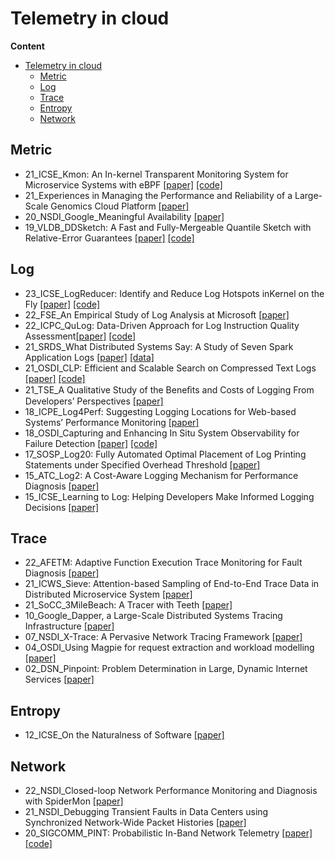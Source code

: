 # Telemetry in cloud

**Content**
- [Telemetry in cloud](#telemetry-in-cloud)
  - [Metric](#metric)
  - [Log](#log)
  - [Trace](#trace)
  - [Entropy](#entropy)
  - [Network](#network)

## Metric

- 21_ICSE_Kmon: An In-kernel Transparent Monitoring System for Microservice Systems with eBPF [[paper]](https://yuxiaoba.github.io/publication/kmon/kmon.pdf) [[code]](https://github.com/IntelligentDDS/Kmon)
- 21_Experiences in Managing the Performance and Reliability of a Large-Scale Genomics Cloud Platform [[paper]](https://www.usenix.org/conference/atc21/presentation/tong)
- 20_NSDI_Google_Meaningful Availability [[paper]](https://www.usenix.org/system/files/nsdi20spring_hauer_prepub.pdf)
- 19_VLDB_DDSketch: A Fast and Fully-Mergeable Quantile Sketch with Relative-Error Guarantees [[paper]](http://www.vldb.org/pvldb/vol12/p2195-masson.pdf) [[code]](https://github.com/DataDog/sketches-py)


## Log
- 23_ICSE_LogReducer: Identify and Reduce Log Hotspots inKernel on the Fly [[paper]](https://yuxiaoba.github.io/publication/logreducer22/logreducer22.pdf) [[code]](https://github.com/IntelligentDDS/LogReducer)
- 22_FSE_An Empirical Study of Log Analysis at Microsoft [[paper]](https://dl.acm.org/doi/abs/10.1145/3540250.3558963)
- 22_ICPC_QuLog: Data-Driven Approach for Log Instruction Quality Assessment[[paper]](https://arxiv.org/abs/2204.02618) [[code]](https://github.com/qulog/QuLog)
- 21_SRDS_What Distributed Systems Say: A Study of Seven Spark Application Logs [[paper]](https://arxiv.org/pdf/2108.08395.pdf) [[data]](https://github.com/sgholamian/logging_cost)
- 21_OSDI_CLP: Efficient and Scalable Search on Compressed Text Logs [[paper]](https://www.usenix.org/conference/osdi21/presentation/rodrigues) [[code]](https://yscope.com/)
- 21_TSE_A Qualitative Study of the Beneﬁts and Costs of Logging From Developers’ Perspectives [[paper]](https://ieeexplore.ieee.org/document/8976297)
- 18_ICPE_Log4Perf: Suggesting Logging Locations for Web-based Systems’ Performance Monitoring [[paper]](https://dl.acm.org/doi/10.1145/3184407.3184416)
- 18_OSDI_Capturing and Enhancing In Situ System Observability for Failure Detection [[paper]](https://www.usenix.org/system/files/osdi18-huang.pdf) [[code]](https://github.com/ryanphuang/panorama)
- 17_SOSP_Log20: Fully Automated Optimal Placement of Log Printing Statements under Specified Overhead Threshold [[paper]](https://dl.acm.org/doi/10.1145/3132747.3132778)
- 15_ATC_Log2: A Cost-Aware Logging Mechanism for Performance Diagnosis [[paper]](https://www.usenix.org/system/files/conference/atc15/atc15-paper-ding.pdf)
- 15_ICSE_Learning to Log: Helping Developers Make Informed Logging Decisions [[paper]](https://ieeexplore.ieee.org/document/7194593)


## Trace
- 22_AFETM: Adaptive Function Execution Trace Monitoring for Fault Diagnosis [[paper]](https://arxiv.org/pdf/2210.07486.pdf)
- 21_ICWS_Sieve: Attention-based Sampling of End-to-End Trace Data in Distributed Microservice System [[paper]](https://ieeexplore.ieee.org/abstract/document/9590295/)
- 21_SoCC_3MileBeach: A Tracer with Teeth [[paper]](https://aleckdarcy.github.io/3MileBeach_A_Tracer_with_Teeth.pdf)
- 10_Google_Dapper, a Large-Scale Distributed Systems Tracing Infrastructure [[paper]](https://static.googleusercontent.com/media/research.google.com/zh-CN//archive/papers/dapper-2010-1.pdf)
- 07_NSDI_X-Trace: A Pervasive Network Tracing Framework [[paper]](https://www.usenix.org/conference/nsdi-07/x-trace-pervasive-network-tracing-framework)
- 04_OSDI_Using Magpie for request extraction and workload modelling [[paper]](https://www.cs.columbia.edu/~junfeng/17sp-e6121/papers/magpie.pdf)
- 02_DSN_Pinpoint: Problem Determination in Large, Dynamic Internet Services [[paper]](https://ieeexplore.ieee.org/document/1029005)


## Entropy

- 12_ICSE_On the Naturalness of Software [[paper]](https://people.inf.ethz.ch/suz/publications/natural.pdf)

## Network

- 22_NSDI_Closed-loop Network Performance Monitoring and Diagnosis with SpiderMon [[paper]](https://www.cs.rice.edu/~eugeneng/papers/NSDI22-SpiderMon.pdf)
- 21_NSDI_Debugging Transient Faults in Data Centers using Synchronized Network-Wide Packet Histories [[paper]](https://www.usenix.org/conference/nsdi21/presentation/kannan)
- 20_SIGCOMM_PINT: Probabilistic In-Band Network Telemetry [[paper]](https://dl.acm.org/doi/10.1145/3387514.3405894) [[code]](https://github.com/ProbabilisticINT)